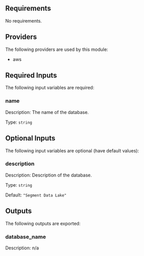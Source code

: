 ## Requirements

No requirements.

## Providers

The following providers are used by this module:

- aws

## Required Inputs

The following input variables are required:

### name

Description: The name of the database.

Type: `string`

## Optional Inputs

The following input variables are optional (have default values):

### description

Description: Description of the database.

Type: `string`

Default: `"Segment Data Lake"`

## Outputs

The following outputs are exported:

### database\_name

Description: n/a

